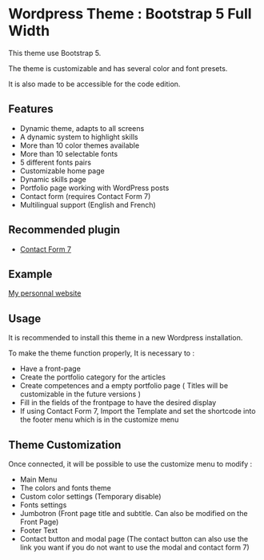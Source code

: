 # Wordpress Theme : Bootstrap 5 Full Width

This theme use Bootstrap 5.

The theme is customizable and has several color and font presets.

It is also made to be accessible for the code edition.

## Features

- Dynamic theme, adapts to all screens
- A dynamic system to highlight skills
- More than 10 color themes available
- More than 10 selectable fonts
- 5 different fonts pairs
- Customizable home page
- Dynamic skills page
- Portfolio page working with WordPress posts
- Contact form (requires Contact Form 7)
- Multilingual support (English and French)


## Recommended plugin 

- [Contact Form 7](https://contactform7.com/)

## Example 

[My personnal website](https://lflemming.space)

## Usage

It is recommended to install this theme in a new Wordpress installation.

To make the theme function properly, It is necessary to :

- Have a front-page 
- Create the portfolio category for the articles
- Create competences and a empty portfolio page ( Titles will be customizable in the future versions )
- Fill in the fields of the frontpage to have the desired display
- If using Contact Form 7, Import the Template and set the shortcode into the footer menu which is in the customize menu

## Theme Customization

Once connected, it will be possible to use the customize menu to modify :

- Main Menu
- The colors and fonts theme
- Custom color settings (Temporary disable)
- Fonts settings
- Jumbotron (Front page title and subtitle. Can also be modified on the Front Page)
- Footer Text
- Contact button and modal page (The contact button can also use the link you want if you do not want to use the modal and contact form 7)
